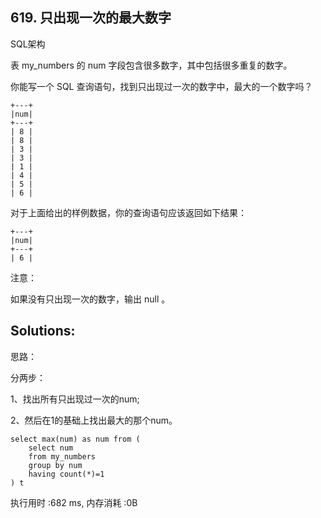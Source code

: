 ## 619. 只出现一次的最大数字
SQL架构

表 my_numbers 的 num 字段包含很多数字，其中包括很多重复的数字。

你能写一个 SQL 查询语句，找到只出现过一次的数字中，最大的一个数字吗？
```
+---+
|num|
+---+
| 8 |
| 8 |
| 3 |
| 3 |
| 1 |
| 4 |
| 5 |
| 6 | 
```
对于上面给出的样例数据，你的查询语句应该返回如下结果：
```
+---+
|num|
+---+
| 6 |
```
注意：

如果没有只出现一次的数字，输出 null 。

## Solutions:
思路：

分两步：

1、找出所有只出现过一次的num;

2、然后在1的基础上找出最大的那个num。
```
select max(num) as num from (
    select num
    from my_numbers
    group by num
    having count(*)=1
) t
```
执行用时 :682 ms, 内存消耗 :0B
